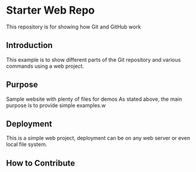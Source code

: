 # Starter Web Repo

This repository is for showing how Git and GitHub work

## Introduction

This example is to show different parts of the Git repository and various
commands using a web project.

## Purpose

Sample website with plenty of files for demos
As stated above, the main purpose is to provide simple
examples.w

## Deployment

This is a simple web project, deployment can be on any web
server or even local file system.

## How to Contribute
